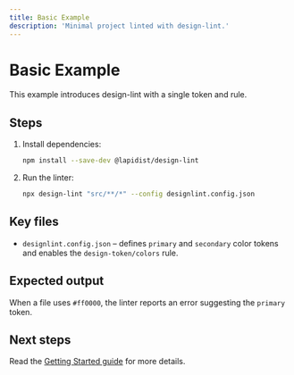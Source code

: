 ```yaml
---
title: Basic Example
description: 'Minimal project linted with design-lint.'
---
```


# Basic Example

This example introduces design-lint with a single token and rule.

## Steps

1. Install dependencies:
   ```bash
   npm install --save-dev @lapidist/design-lint
   ```
2. Run the linter:
   ```bash
   npx design-lint "src/**/*" --config designlint.config.json
   ```

## Key files

- `designlint.config.json` – defines `primary` and `secondary` color tokens and enables the `design-token/colors` rule.

## Expected output

When a file uses `#ff0000`, the linter reports an error suggesting the `primary` token.

## Next steps

Read the [Getting Started guide](../../usage.md) for more details.
